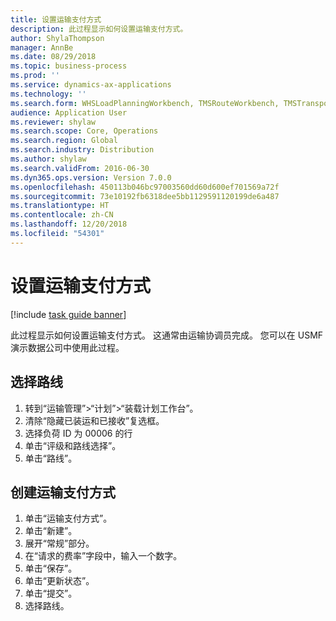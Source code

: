 ```yaml
---
title: 设置运输支付方式
description: 此过程显示如何设置运输支付方式。
author: ShylaThompson
manager: AnnBe
ms.date: 08/29/2018
ms.topic: business-process
ms.prod: ''
ms.service: dynamics-ax-applications
ms.technology: ''
ms.search.form: WHSLoadPlanningWorkbench, TMSRouteWorkbench, TMSTransportationTender
audience: Application User
ms.reviewer: shylaw
ms.search.scope: Core, Operations
ms.search.region: Global
ms.search.industry: Distribution
ms.author: shylaw
ms.search.validFrom: 2016-06-30
ms.dyn365.ops.version: Version 7.0.0
ms.openlocfilehash: 450113b046bc97003560dd60d600ef701569a72f
ms.sourcegitcommit: 73e10192fb6318dee5bb1129591120199de6a487
ms.translationtype: HT
ms.contentlocale: zh-CN
ms.lasthandoff: 12/20/2018
ms.locfileid: "54301"
---
```

# <a name="set-up-a-transportation-tender"></a>设置运输支付方式

[!include [task guide banner](../../includes/task-guide-banner.md)]

此过程显示如何设置运输支付方式。 这通常由运输协调员完成。 您可以在 USMF 演示数据公司中使用此过程。


## <a name="select-a-route"></a>选择路线
1. 转到“运输管理”>“计划”>“装载计划工作台”。
2. 清除“隐藏已装运和已接收”复选框。
3. 选择负荷 ID 为 00006 的行
4. 单击“评级和路线选择”。
5. 单击“路线”。

## <a name="create-the-transportation-tender"></a>创建运输支付方式
1. 单击“运输支付方式”。
2. 单击“新建”。
3. 展开“常规”部分。
4. 在“请求的费率”字段中，输入一个数字。
5. 单击“保存”。
6. 单击“更新状态”。
7. 单击“提交”。
8. 选择路线。

